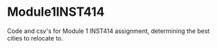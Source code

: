 # Module1INST414
Code and csv's for Module 1 INST414 assignment, determining the best cities to relocate to.

